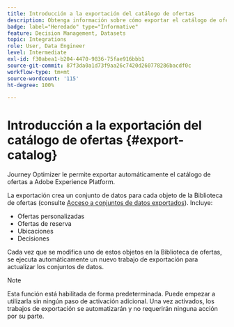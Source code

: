 ```yaml
---
title: Introducción a la exportación del catálogo de ofertas
description: Obtenga información sobre cómo exportar el catálogo de ofertas como un conjunto de datos
badge: label="Heredado" type="Informative"
feature: Decision Management, Datasets
topic: Integrations
role: User, Data Engineer
level: Intermediate
exl-id: f30abea1-b204-4470-9836-75fae916bbb1
source-git-commit: 87f3da0a1d73f9aa26c7420d260778286bacdf0c
workflow-type: tm+mt
source-wordcount: '115'
ht-degree: 100%

---
```


# Introducción a la exportación del catálogo de ofertas {#export-catalog}

Journey Optimizer le permite exportar automáticamente el catálogo de ofertas a Adobe Experience Platform.

La exportación crea un conjunto de datos para cada objeto de la Biblioteca de ofertas (consulte [Acceso a conjuntos de datos exportados](../export-catalog/access-dataset.md)). Incluye:

* Ofertas personalizadas
* Ofertas de reserva
* Ubicaciones
* Decisiones

Cada vez que se modifica uno de estos objetos en la Biblioteca de ofertas, se ejecuta automáticamente un nuevo trabajo de exportación para actualizar los conjuntos de datos.

>[!NOTE]
>
>Esta función está habilitada de forma predeterminada. Puede empezar a utilizarla sin ningún paso de activación adicional. Una vez activados, los trabajos de exportación se automatizarán y no requerirán ninguna acción por su parte.

<!--
>[!NOTE]
>
>This feature is not enabled by default. If you want to use it, reach out to your Adobe contact to have it activated for your catalog. Once it is enabled, export jobs will be automated and will require no action from your side.
-->

